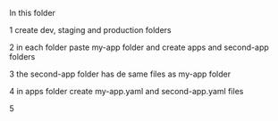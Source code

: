 In this folder

1 create dev, staging and production folders

2 in each folder paste my-app folder and create apps and second-app folders

3 the second-app folder has de same files as my-app folder

4 in apps folder create my-app.yaml and second-app.yaml files

5
